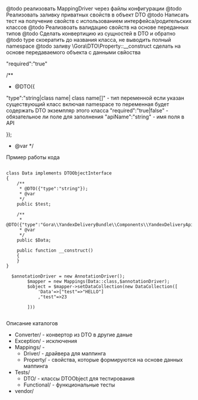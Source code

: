 @todo реализовать MappingDriver через файлы конфигурации 
@todo Реализовать заливку приватных свойств в объект DTO
@todo Написать тест на получение свойств с использованием интерфейса/родительских классов
@todo Реализвоать валидацию свойств на основе переданных типов
@todo Сделать конвертицию из сущностей в DTO и обратно
@todo type скоератить до названия класса, не выводить полный namespace
@todo заливу \Gora\DTO\Property::__construct сделать на основе передаваемого объекта с данными свйоства


"required":"true"

/**
 * @DTO({
 
 
 "type":"string|class name| class name[]" - тип переменной если указан существующий класс включая namespace то переменная будет содержать DTO экземпляр этого класса
 "required":"true|false" - обязательное ли поле для заполнения 
 "apiName":"string" - имя поля в API 
  
 });
 * @var
 */
 
 
 Прмиер работы кода
 ````
 
 class Data implements DTOObjectInterface
 {
     /**
      * @DTO({"type":"string"});
      * @var
      */
     public $test;
 
     /**
      * @DTO({"type":"Gora\\YandexDeliveryBundle\\Components\\YandexDeliveryApi\\DTO\\SearchDeliveryList\\Data","required":"false"});
      * @var
      */
     public $Data;
 
     public function __construct()
     {
     }
 }
 
   $annotationDriver = new AnnotationDriver();
         $mapper = new Mappings(Data::class,$annotationDriver);
         $object = $mapper->setDataCollection(new DataCollection([
             'Data'=>["test"=>"HELLO"]
             ,"test"=>23
 
         ]))
         
 ````
 
 Описание каталогов
 * Converter/ - конвертор из DTO в другие даные
 * Exception/ - исключения
 * Mappings/ - 
   * Driver/ -  драйвера для маппинга
   * Property/ - свойства, которые формируются на основе данных маппинга
 * Tests/  
   * DTO/  - классы DTOObject для тестирования 
   * Functional/ - функциональные тесты
 * vendor/